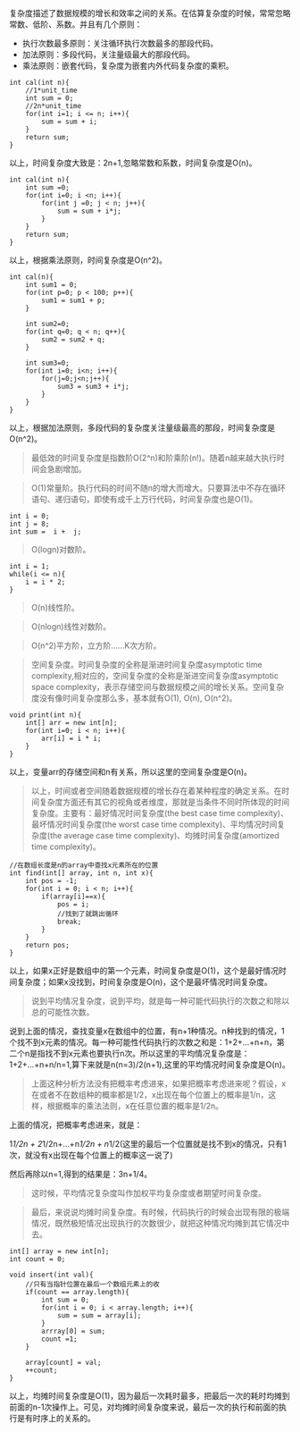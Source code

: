 复杂度描述了数据规模的增长和效率之间的关系。在估算复杂度的时候，常常忽略常数、低阶、系数。并且有几个原则：


- 执行次数最多原则：关注循环执行次数最多的那段代码。
- 加法原则：多段代码，关注量级最大的那段代码。
- 乘法原则：嵌套代码，复杂度为嵌套内外代码复杂度的乘积。

```
int cal(int n){
	//1*unit_time
	int sum = 0;
	//2n*unit_time
	for(int i=1; i <= n; i++){
		sum = sum + i;
	}
	return sum;
}
```

以上，时间复杂度大致是：2n+1,忽略常数和系数，时间复杂度是O(n)。

```
int cal(int n){
	int sum =0;
	for(int i=0; i <n; i++){
		for(int j =0; j < n; j++){
			sum = sum + i*j;
		}
	}
	return sum;
}
```
以上，根据乘法原则，时间复杂度是O(n^2)。

```
int cal(n){
	int sum1 = 0;
	for(int p=0; p < 100; p++){
		sum1 = sum1 + p;
	}

	int sum2=0;
	for(int q=0; q < n; q++){
		sum2 = sum2 + q;
	}

	int sum3=0;
	for(int i=0; i<n; i++){
		for(j=0;j<n;j++){
			sum3 = sum3 + i*j;
		}
	}
}
```
以上，根据加法原则，多段代码的复杂度关注量级最高的那段，时间复杂度是O(n^2)。

> 最低效的时间复杂度是指数阶O(2^n)和阶乘阶(n!)。随着n越来越大执行时间会急剧增加。

> O(1)常量阶。执行代码的时间不随n的增大而增大。只要算法中不存在循环语句、递归语句，即使有成千上万行代码，时间复杂度也是O(1)。

```
int i = 0;
int j = 8;
int sum =  i +  j;
```

> O(logn)对数阶。

```
int i = 1;
while(i <= n){
	i = i * 2;
}
```

> O(n)线性阶。

> O(nlogn)线性对数阶。

> O(n^2)平方阶，立方阶......K次方阶。

> 空间复杂度。时间复杂度的全称是渐进时间复杂度asymptotic time complexity,相对应的，空间复杂度的全称是渐进空间复杂度asymptotic space complexity，表示存储空间与数据规模之间的增长关系。空间复杂度没有像时间复杂度那么多，基本就有O(1), O(n), O(n^2)。

```
void print(int n){
	int[] arr = new int[n];
	for(int i=0; i < n; i++){
		arr[i] = i * i;
	}
}
```

以上，变量arr的存储空间和n有关系，所以这里的空间复杂度是O(n)。

> 以上，时间或者空间随着数据规模的增长存在着某种程度的确定关系。在时间复杂度方面还有其它的视角或者维度，那就是当条件不同时所体现的时间复杂度。主要有：最好情况时间复杂度(the best case time complexity)、最坏情况时间复杂度(the worst case time complexity)、平均情况时间复杂度(the average case time complexity)、均摊时间复杂度(amortized time complexity)。

```
//在数组长度是n的array中查找x元素所在的位置
int find(int[] array, int n, int x){
	int pos = -1;
	for(int i = 0; i < n; i++){
		if(array[i]==x){
			pos = i;
			//找到了就跳出循环
			break;
		}
	}
	return pos;
}
```

以上，如果x正好是数组中的第一个元素，时间复杂度是O(1)，这个是最好情况时间复杂度；如果x没找到，时间复杂度是O(n)，这个是最坏情况时间复杂度。

> 说到平均情况复杂度，说到平均，就是每一种可能代码执行的次数之和除以总的可能性次数。

说到上面的情况，查找变量x在数组中的位置，有n+1种情况。n种找到的情况，1个找不到x元素的情况。每一种可能性代码执行的次数之和是：1+2+...+n+n，第二个n是指找不到x元素也要执行n次。所以这里的平均情况复杂度是：1+2+...+n+n/n=1,算下来就是n(n=3)/2(n+1),这里的平均情况时间复杂度是O(n)。

> 上面这种分析方法没有把概率考虑进来，如果把概率考虑进来呢？假设，x在或者不在数组种的概率都是1/2，x出现在每个位置上的概率是1/n，这样，根据概率的乘法法则，x在任意位置的概率是1/2n。

上面的情况，把概率考虑进来，就是：

1*1/2n + 2*1/2n+...+n*1/2n + n*1/2(这里的最后一个位置就是找不到x的情况，只有1次，就没有x出现在每个位置上的概率这一说了)

然后再除以n=1,得到的结果是：3n+1/4。

> 这时候，平均情况复杂度叫作加权平均复杂度或者期望时间复杂度。

> 最后，来说说均摊时间复杂度。有时候，代码执行的时候会出现有限的极端情况，既然极短情况出现执行的次数很少，就把这种情况均摊到其它情况中去。

```
int[] array = new int[n];
int count = 0;

void insert(int val){
	//只有当指针位置在最后一个数组元素上的收
	if(count == array.length){
		int sum = 0;
		for(int i = 0; i < array.length; i++){
			sum = sum = array[i];
		}
		arrray[0] = sum;
		count =1;
	}

	array[count] = val;
	++count;
}
```

以上，均摊时间复杂度是O(1)，因为最后一次耗时最多，把最后一次的耗时均摊到前面的n-1次操作上。可见，对均摊时间复杂度来说，最后一次的执行和前面的执行是有时序上的关系的。

